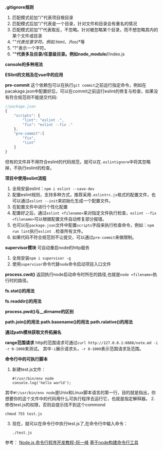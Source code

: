 **.gitignore规则**
1. 匹配模式前加"/"代表项目根目录
2. 匹配模式后加"/"代表是一个目录，针对文件和目录会有重名的情况
3. 匹配模式前加"!"代表取反，不忽略。针对被忽略某个目录，而不想忽略其内的某个文件或目录
4. "*"代表任意字符。例如*.html、/foo/*等
5. "?"表示一个字符。
6. "**"代表多及目录/任意级目录。例如node_module/**/index.js

**console的多种用法**

**ESlint的文档及在vue中的应用**


**pre-commit**
这个依赖包可以在执行`git commit`之前运行指定命令，例如在pacakage.json中配置好后，可以在commit之前运行eslint的修复与检查，如果没有符合规范则不能提交代码:
```javascript
//package.json
{
    "scripts": {
        "lint": "eslint .",
        "fix": "eslint --fix ."
    },
    "pre-commit":[
        "fix",
        "lint"
    ]
}
```

但有的文件并不用符合eslint的代码规范，就可以在`.eslintignore`中将其忽略掉，不执行eslint的检查。

**项目中使用eslint流程**
1. 全局安装eslint：`npm i eslint --save-dev`
2. 配置eslint规则，支持多种方式，推荐采用`.eslintrc.js`格式的配置文件，也可以通过`eslint --init`来初始化生成一个配置文件。
3. 在配置文件中进行个性化配置
4. 配置好之后，通过`eslint <filename>`来对指定文件执行检查，`eslint --fix <filename>`可以根据配置文件自动修复部分报错。
5. 也可以在`package.json`文件中配置`scripts`字段来执行检查命令，例如：`npm run lint`执行`eslint .`检查所有文件。
6. 如果代码不符合规范则不让提交，可以通过`pre-commit`来做限制。

**supervisor模块**
可自动重启node的http服务
1. 全局安装`npm i supervisor -g`
2. 使用`supervisor`命令代替`node`命令启动项目入口文件

**process.cwd()**
返回执行node启动命令时所在的路径,也就是`node <filename>`执行时的路径。

**fs.stat()的用法**

**fs.readdir()的用法**

**process.pwd()与__dirname的区别**

**path.join()的用法**
**path.basename()的用法**
**path.ralative()的用法**

**通过path模块获取文件拓展名**

**range范围请求**
http的范围请求可通过`curl http://127.0.0.1:8888/note.md -i -r 0-1000`来测试。
其中`-i`展示请求头，`-r 0-1000`表示范围请求及范围。

**命令行中的可执行脚本**
1. 新建test.js文件：
    ```
    #!/usr/bin/env node
    console.log('hello world');    
    ```
其中`#!/usr/bin/env node`是Unix和Linux脚本语言的第一行，目的就是指出，你想要你的这个文件中的代码用什么可执行程序去运行它，也就是指定解释器。
2. 修改test.js的权限，否则会提示找不到这个commond
   ```
   chmod 755 test.js
   ```
3. 现在，就可以在命令行中执行test.js了,在命令行中输入命令：
    ```
    ./test.js
    ```
参考： 
[Node.js 命令行程序开发教程-阮一峰](http://www.ruanyifeng.com/blog/2015/05/command-line-with-node.html)
[基于node构建命令行工具](http://www.skylerzhang.com/node/2015/01/08/commandline/)

